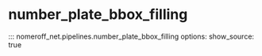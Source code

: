 # number_plate_bbox_filling
::: nomeroff_net.pipelines.number_plate_bbox_filling
        options:
            show_source: true